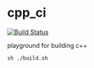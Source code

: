 # cpp_ci
[![Build Status](https://travis-ci.org/Torpus/cpp_ci.svg?branch=master)](https://travis-ci.org/Torpus/cpp_ci)

playground for building c++

`sh ./build.sh`
